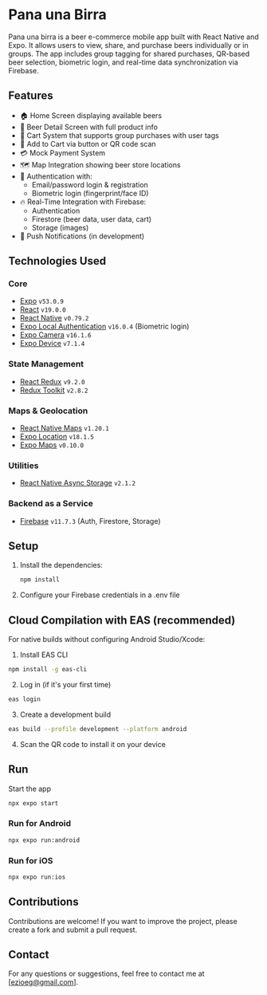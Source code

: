 # Pana una Birra
Pana una birra is a beer e-commerce mobile app built with React Native and Expo. It allows users to view, share, and purchase beers individually or in groups. The app includes group tagging for shared purchases, QR-based beer selection, biometric login, and real-time data synchronization via Firebase.

## Features
- 🏠 Home Screen displaying available beers
- 🍺 Beer Detail Screen with full product info
- 🛒 Cart System that supports group purchases with user tags
- 📲 Add to Cart via button or QR code scan
- 💳 Mock Payment System
- 🗺️ Map Integration showing beer store locations
- 🔐 Authentication with:
  - Email/password login & registration
  - Biometric login (fingerprint/face ID)
- 🔥 Real-Time Integration with Firebase:
  - Authentication
  - Firestore (beer data, user data, cart)
  - Storage (images)
- 🔔 Push Notifications (in development)

## Technologies Used
### Core
- [Expo](https://expo.dev/) `v53.0.9`
- [React](https://reactjs.org/) `v19.0.0`
- [React Native](https://reactnative.dev/) `v0.79.2`
- [Expo Local Authentication](https://docs.expo.dev/versions/latest/sdk/local-authentication/) `v16.0.4` (Biometric login)
- [Expo Camera](https://docs.expo.dev/versions/latest/sdk/camera/) `v16.1.6`
- [Expo Device](https://docs.expo.dev/versions/latest/sdk/device/) `v7.1.4`

### State Management
- [React Redux](https://react-redux.js.org/) `v9.2.0`
- [Redux Toolkit](https://redux-toolkit.js.org/) `v2.8.2`

### Maps & Geolocation
- [React Native Maps](https://github.com/react-native-maps/react-native-maps) `v1.20.1`
- [Expo Location](https://docs.expo.dev/versions/latest/sdk/location/) `v18.1.5`
- [Expo Maps](https://docs.expo.dev/versions/latest/sdk/maps/) `v0.10.0`

### Utilities
- [React Native Async Storage](https://github.com/react-native-async-storage/async-storage) `v2.1.2`

### Backend as a Service
- [Firebase](https://firebase.google.com/docs) `v11.7.3` (Auth, Firestore, Storage)


## Setup
1. Install the dependencies:

   ```bash
   npm install

2. Configure your Firebase credentials in a .env file

## Cloud Compilation with EAS (recommended)

For native builds without configuring Android Studio/Xcode:

1. Install EAS CLI
```bash
npm install -g eas-cli
```

2. Log in (if it's your first time)
```bash
eas login
```

3. Create a development build
```bash
eas build --profile development --platform android
```

4. Scan the QR code to install it on your device

## Run
Start the app

   ```bash
   npx expo start
   ```

### Run for Android
   ```bash
   npx expo run:android
   ```
### Run for iOS
   ```bash
   npx expo run:ios
   ```

## Contributions
Contributions are welcome! If you want to improve the project, please create a fork and submit a pull request.

## Contact
For any questions or suggestions, feel free to contact me at [ezioeg@gmail.com].
